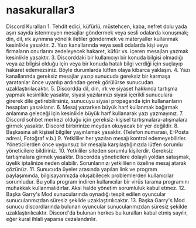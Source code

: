 # nasakurallar3
Discord Kuralları  1. Tehdit edici, küfürlü, müstehcen, kaba, nefret dolu yada aşırı sayıda istenmeyen mesajlar göndermek veya sesli odalarda konuşmak; din, dil, ırk ayrımına yönelik iletiler göndermek ve materyaller kullanmak kesinlikle yasaktır. 2. Yazı kanallarında veya sesli odalarda kişi veya firmaların onurlarını zedeleyecek hakaret, küfür vs. içeren mesajları yazmak kesinlikle yasaktır. 3. Discorddaki bir kullanıcıyı bir konuda bilgisi olmadığı veya az bilgisi olduğu için veya bir konuda hatalı bilgi verdiği için suçlayıp hakaret edemezsiniz. Böyle durumlarda lütfen olaya kibarca yaklaşın. 4. Yazı kanallarında gereksiz mesajlar yazıp sunucuda gereksiz bir karmaşa yaratanlar önce uyarılıp ardından gerek görülürse sunucudan uzaklaştırılacaktır. 5. Discordda dil, din, ırk ve siyaset hakkında tartışma yapmak kesinlikle yasaktır, siyasi yazılarınızı siyasi içerikli sunuculara girerek dile getirebilirsiniz, sunucuyu siyasi propaganda için kullananların hesapları yasaklanır. 6. Mesaj yazarken büyük harf kullanmak bağırmak anlamına geleceği için kesinlikle büyük harf kullanarak yazı yazmayınız. 7. Discord sohbet merkezi olduğu için gereksiz-kişisel tartışmalara-atışmalara girmek yasaktır. Discord birbirinize meydan okuyacak bir yer değildir. 8. Başkasına ait kişisel bilgiler yayınlamak yasaktır. (Telefon numarası, E-Posta adresi, Fotoğraf v.b.) 9. Yetkililer her yazılan mesajı kontrol edemeyebilirler. Yöneticilerden önce uygunsuz bir mesajla karşılaştığınızda lütfen sorumlu yöneticilere bildiriniz. 10. Yetkililer siteden sorumlu kişilerdir. Gereksiz tartışmalara girmek yasaktır. Discordda yöneticilere dolaylı yoldan sataşmak, üyelik iptalinize neden olabilir. Sorunlarınızı yetkililerin özeline mesaj atarak çözünüz. 11. Sunucuda üyeler arasında yapılan link ve program paylaşımında, bilgisayarınızda oluşabilecek problemlerden kullanıcılar sorumludur. Bu yolla program indiren kullanıcılar bir virüs tarama programını muhakkak kullanmalıdırlar. Aksi halde yönetim sorumluluk kabul etmez. 12. Başka Garry's Mod sunucularında oynadığı tespit edilen oyuncular sunucularımızdan süresiz şekilde uzaklaştırılıcaktır. 13. Başka Garry's Mod sunucu discordlarında bulunan oyuncular sunucularımızdan süresiz şekilde uzaklaştırılıcaktır.  Discord'da bulunan herkes bu kuralları kabul etmiş sayılır, eğer kural ihlali yaparsa cezalandırılır.
